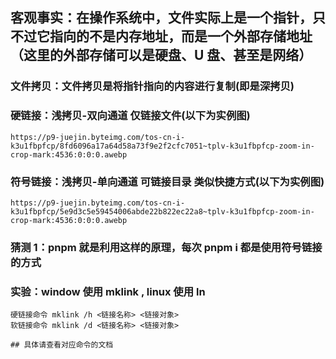 ## 客观事实：在操作系统中，文件实际上是一个指针，只不过它指向的不是内存地址，而是一个外部存储地址（这里的外部存储可以是硬盘、U 盘、甚至是网络）

### 文件拷贝：文件拷贝是将指针指向的内容进行复制(即是深拷贝)

### 硬链接：浅拷贝-双向通道 仅链接文件(以下为实例图)

```
https://p9-juejin.byteimg.com/tos-cn-i-k3u1fbpfcp/8fd6096a17a64d58a73f9e2f2cfc7051~tplv-k3u1fbpfcp-zoom-in-crop-mark:4536:0:0:0.awebp
```

### 符号链接：浅拷贝-单向通道 可链接目录 类似快捷方式(以下为实例图)

```
https://p9-juejin.byteimg.com/tos-cn-i-k3u1fbpfcp/5e9d3c5e59454006abde22b822ec22a8~tplv-k3u1fbpfcp-zoom-in-crop-mark:4536:0:0:0.awebp
```

### 猜测 1：pnpm 就是利用这样的原理，每次 pnpm i 都是使用符号链接的方式

### 实验：window 使用 mklink , linux 使用 ln

```
硬链接命令 mklink /h <链接名称> <链接对象>
软链接命令 mklink /d <链接名称> <链接对象>

## 具体请查看对应命令的文档
```
